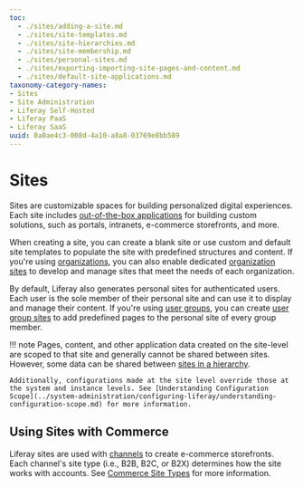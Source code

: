 ```yaml
---
toc:
  - ./sites/adding-a-site.md
  - ./sites/site-templates.md
  - ./sites/site-hierarchies.md
  - ./sites/site-membership.md
  - ./sites/personal-sites.md
  - ./sites/exporting-importing-site-pages-and-content.md
  - ./sites/default-site-applications.md
taxonomy-category-names:
- Sites
- Site Administration
- Liferay Self-Hosted
- Liferay PaaS
- Liferay SaaS
uuid: 0a0ae4c3-008d-4a10-a8a8-03769e8bb589
---
```


# Sites

Sites are customizable spaces for building personalized digital experiences. Each site includes [out-of-the-box applications](./sites/default-site-applications.md) for building custom solutions, such as portals, intranets, e-commerce storefronts, and more.

When creating a site, you can create a blank site or use custom and default site templates to populate the site with predefined structures and content. If you're using [organizations](../users-and-permissions/organizations/understanding-organizations.md), you can also enable dedicated [organization sites](../users-and-permissions/organizations/organization-sites.md) to develop and manage sites that meet the needs of each organization.

By default, Liferay also generates personal sites for authenticated users. Each user is the sole member of their personal site and can use it to display and manage their content. If you're using [user groups](../users-and-permissions/user-groups/creating-and-managing-user-groups.md), you can create [user group sites](../users-and-permissions/user-groups/user-group-sites.md) to add predefined pages to the personal site of every group member.

!!! note
    Pages, content, and other application data created on the site-level are scoped to that site and generally cannot be shared between sites. However, some data can be shared between [sites in a hierarchy](./sites/site-hierarchies.md).

    Additionally, configurations made at the site level override those at the system and instance levels. See [Understanding Configuration Scope](../system-administration/configuring-liferay/understanding-configuration-scope.md) for more information.

## Using Sites with Commerce

Liferay sites are used with [channels](https://learn.liferay.com/w/commerce/store-management/channels) to create e-commerce storefronts. Each channel's site type (i.e., B2B, B2C, or B2X) determines how the site works with accounts. See [Commerce Site Types](https://learn.liferay.com/w/commerce/starting-a-store/sites-and-site-types) for more information.
